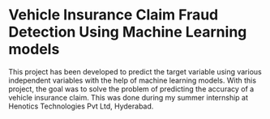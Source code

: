 # Vehicle Insurance Claim Fraud Detection Using Machine Learning models
This project has been developed to predict the target variable using various independent variables with the help of machine learning models. 
With this project, the goal was to solve the problem of predicting the accuracy of a vehicle insurance claim. 
This was done during my summer internship at Henotics Technologies Pvt Ltd, Hyderabad.
